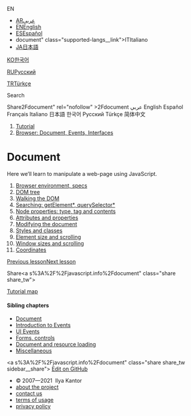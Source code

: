 EN

- <a href="https://ar.javascript.info/" class="supported-langs__link"><span class="supported-langs__brief">AR</span><span>عربي</span></a>
- <a href="document.html" class="supported-langs__link"><span class="supported-langs__brief">EN</span><span>English</span></a>
- <a href="https://es.javascript.info/document" class="supported-langs__link"><span class="supported-langs__brief">ES</span><span>Español</span></a>
- document" class="supported-langs__link"><span class="supported-langs__brief">IT</span><span>Italiano</span></a>
- <a href="https://ja.javascript.info/document" class="supported-langs__link"><span class="supported-langs__brief">JA</span><span>日本語</span></a>

<a href="https://ko.javascript.info/document" class="supported-langs__link"><span class="supported-langs__brief">KO</span><span>한국어</span></a>

<a href="document%22" class="supported-langs__link"><span class="supported-langs__brief">RU</span><span>Русский</span></a>

<a href="https://tr.javascript.info/" class="supported-langs__link"><span class="supported-langs__brief">TR</span><span>Türkçe</span></a>

<a href="https://zh.javascript.info/document" class="supported-langs__link"></a>

Search

<span class="share-icons__title">Share</span>2Fdocument" rel="nofollow" &gt;2Fdocument عربي English Español Français Italiano 日本語 한국어 Русский Türkçe 简体中文

1.  <a href="index.html" class="breadcrumbs__link"><span class="breadcrumbs__hidden-text">Tutorial</span></a>
2.  <span id="breadcrumb-1"><a href="ui.html" class="breadcrumbs__link"><span>Browser: Document, Events, Interfaces</span></a></span>

# Document

Here we’ll learn to manipulate a web-page using JavaScript.

1.  <a href="browser-environment.html" class="lessons-list__link">Browser environment, specs</a>
2.  <a href="dom-nodes.html" class="lessons-list__link">DOM tree</a>
3.  <a href="dom-navigation.html" class="lessons-list__link">Walking the DOM</a>
4.  <a href="searching-elements-dom.html" class="lessons-list__link">Searching: getElement*, querySelector*</a>
5.  <a href="basic-dom-node-properties.html" class="lessons-list__link">Node properties: type, tag and contents</a>
6.  <a href="dom-attributes-and-properties.html" class="lessons-list__link">Attributes and properties</a>
7.  <a href="modifying-document.html" class="lessons-list__link">Modifying the document</a>
8.  <a href="styles-and-classes.html" class="lessons-list__link">Styles and classes</a>
9.  <a href="size-and-scroll.html" class="lessons-list__link">Element size and scrolling</a>
10. <a href="size-and-scroll-window.html" class="lessons-list__link">Window sizes and scrolling</a>
11. <a href="coordinates.html" class="lessons-list__link">Coordinates</a>

<a href="ui.html" class="page__nav page__nav_prev"><span class="page__nav-text"><span class="page__nav-text-shortcut"></span></span><span class="page__nav-text-alternate">Previous lesson</span></a><a href="browser-environment.html" class="page__nav page__nav_next"><span class="page__nav-text"><span class="page__nav-text-shortcut"></span></span><span class="page__nav-text-alternate">Next lesson</span></a>

<span class="share-icons__title">Share</span><a s%3A%2F%2Fjavascript.info%2Fdocument" class="share share_tw"></a><a href="https://www.facebook.com/sharer/sharer.php?s=100&amp;p%5Burl%5D=https%3A%2F%2Fjavascript.info%2Fdocument" class="share share_fb"></a>

<a href="tutorial/map.html" class="map"><span class="map__text">Tutorial map</span></a>

<a href="tutorial/map.html" class="map"></a>

#### Sibling chapters

- <a href="document.html" class="sidebar__link">Document</a>
- <a href="events.html" class="sidebar__link">Introduction to Events</a>
- <a href="event-details.html" class="sidebar__link">UI Events</a>
- <a href="forms-controls.html" class="sidebar__link">Forms, controls</a>
- <a href="loading.html" class="sidebar__link">Document and resource loading</a>
- <a href="ui-misc.html" class="sidebar__link">Miscellaneous</a>

<a s%3A%2F%2Fjavascript.info%2Fdocument" class="share share_tw sidebar__share"></a><a href="https://www.facebook.com/sharer/sharer.php?s=100&amp;p%5Burl%5D=https%3A%2F%2Fjavascript.info%2Fdocument" class="share share_fb sidebar__share"></a> <a href="https://github.com/javascript-tutorial/en.javascript.info/blob/master/2-ui/1-document" class="sidebar__link">Edit on GitHub</a>

- © 2007—2021  Ilya Kantor
- <a href="about.html" class="page-footer__link">about the project</a>
- <a href="about.html#contact-us" class="page-footer__link">contact us</a>
- <a href="terms.html" class="page-footer__link">terms of usage</a>
- <a href="privacy.html" class="page-footer__link">privacy policy</a>
